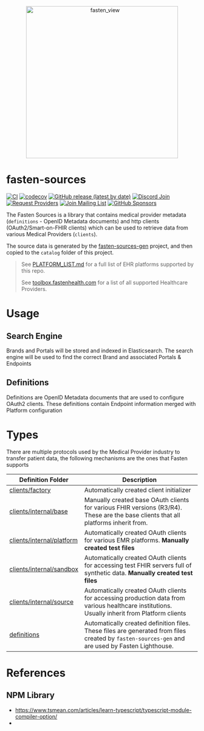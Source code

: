<p align="center">
  <a href="https://github.com/fastenhealth/fasten-onprem">
  <img width="400" alt="fasten_view" src="https://github.com/fastenhealth/fasten-onprem/raw/main/frontend/src/assets/banner/banner.png">
  </a>
</p>

# fasten-sources

[![CI](https://github.com/fastenhealth/fasten-sources/actions/workflows/ci.yaml/badge.svg)](https://github.com/fastenhealth/fasten-sources/actions/workflows/ci.yaml)
[![codecov](https://codecov.io/gh/fastenhealth/fasten-sources/branch/main/graph/badge.svg?token=0FD2L52DTK)](https://codecov.io/gh/fastenhealth/fasten-sources)
[![GitHub release (latest by date)](https://img.shields.io/github/v/release/fastenhealth/fasten-sources?style=flat-square)](https://github.com/fastenhealth/fasten-sources/releases/latest)
[![Discord Join](https://img.shields.io/badge/discord-join-blueviolet?style=flat-square&logo=discord)](https://discord.gg/Bykz6BAN8p)
[![Request Providers](https://img.shields.io/static/v1?label=request+providers&message=form&color=orange&style=flat-square)](https://forms.gle/4oU8372y4KyM8DbdA)
[![Join Mailing List](https://img.shields.io/static/v1?label=join&message=mailing+list&color=blue&style=flat-square)](https://forms.gle/SNsYX9BNMXB6TuTw6)
[![GitHub Sponsors](https://img.shields.io/github/sponsors/analogj?style=flat-square)](https://github.com/sponsors/AnalogJ/)


The Fasten Sources is a library that contains medical provider metadata (`definitions` - OpenID Metadata documents)
and http clients (OAuth2/Smart-on-FHIR clients) which can be used to retrieve data from various Medical
Providers (`clients`).

The source data is generated by the [fasten-sources-gen](https://www.github.com/fastenhealth/fasten-sources-gen) project, and then
copied to the `catalog` folder of this project.


> See [PLATFORM_LIST.md](./PLATFORM_LIST.md) for a full list of EHR platforms supported by this repo. 
> 
> See [toolbox.fastenhealth.com](https://toolbox.fastenhealth.com) for a list of all supported Healthcare Providers.

# Usage

## Search Engine

Brands and Portals will be stored and indexed in Elasticsearch. The search engine will be used to find the correct Brand and associated Portals & Endpoints

## Definitions

Definitions are OpenID Metadata documents that are used to configure OAuth2 clients. These definitions contain Endpoint 
information merged with Platform configuration




# Types

There are multiple protocols used by the Medical Provider industry to transfer patient data, the following mechanisms are the
ones that Fasten supports



| Definition Folder                                        | Description                                                                                                                                     |
|----------------------------------------------------------|-------------------------------------------------------------------------------------------------------------------------------------------------|
| [clients/factory](./clients/factory)                     | Automatically created client initializer                                                                                                        |
| [clients/internal/base](./clients/internal/base])        | Manually created base OAuth clients for various FHIR versions (R3/R4). These are the base clients that all platforms inherit from.              |
| [clients/internal/platform](./clients/internal/platform) | Automatically created OAuth clients for various EMR platforms. **Manually created test files**                                                  |
| [clients/internal/sandbox](./clients/internal/sandbox)   | Automatically created OAuth clients for accessing test FHIR servers full of synthetic data. **Manually created test files**                     |
| [clients/internal/source](./clients/internal/source)     | Automatically created OAuth clients for accessing production data from various healthcare institutions. Usually inherit from Platform clients   |
| [definitions](./definitions/)                            | Automatically created definition files. These files are generated from files created by `fasten-sources-gen` and are used by Fasten Lighthouse. |



# References

## NPM Library
- https://www.tsmean.com/articles/learn-typescript/typescript-module-compiler-option/
- 
